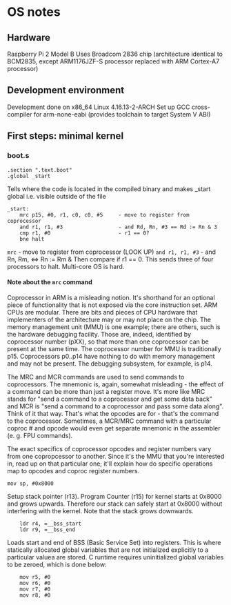 # OS notes

## Hardware
Raspberry Pi 2 Model B
Uses Broadcom 2836 chip (architecture identical to BCM2835, except ARM1176JZF-S processor replaced with ARM Cortex-A7 processor)

## Development environment
Development done on x86_64 Linux 4.16.13-2-ARCH
Set up GCC cross-compiler for arm-none-eabi (provides toolchain to target System V ABI)

## First steps: minimal kernel 
### boot.s
```assembly
.section ".text.boot"
.global _start
```
Tells where the code is located in the compiled binary and makes _start global i.e. visible outside of the file

```assembly
_start:
    mrc p15, #0, r1, c0, c0, #5     - move to register from coprocessor
    and r1, r1, #3                  - and Rd, Rn, #3 == Rd := Rn & 3
    cmp r1, #0                      - r1 == 0? 
    bne halt
```
`mrc` - move to register from coprocessor (LOOK UP)
`and r1, r1, #3` - and Rn, Rm, <val> <=> Rn := Rm & <val>
Then compare if r1 == 0.
This sends three of four processors to halt. Multi-core OS is hard.

#### Note about the `mrc` command
Coprocessor in ARM is a misleading notion. It's shorthand for an optional piece of functionality that is not exposed via the core instruction set. ARM CPUs are modular. There are bits and pieces of CPU hardware that implementers of the architecture may or may not place on the chip. The memory management unit (MMU) is one example; there are others, such is the hardware debugging facility. Those are, indeed, identified by coprocessor number (pXX), so that more than one coprocessor can be present at the same time. The coprocessor number for MMU is traditionally p15. Coprocessors p0..p14 have nothing to do with memory management and may not be present. The debugging subsystem, for example, is p14.

The MRC and MCR commands are used to send commands to coprocessors. The mnemonic is, again, somewhat misleading - the effect of a command can be more than just a register move. It's more like MRC stands for "send a command to a coprocessor and get some data back" and MCR is "send a command to a coprocessor and pass some data along". Think of it that way. That's what the opcodes are for - that's the command to the coprocessor. Sometimes, a MCR/MRC command with a particular coproc # and opcode would even get separate mnemonic in the assembler (e. g. FPU commands).

The exact specifics of coprocessor opcodes and register numbers vary from one copropcessor to another. Since it's the MMU that you're interested in, read up on that particular one; it'll explain how do specific operations map to opcodes and coproc register numbers.

```assembly
mov sp, #0x8000
```
Setup stack pointer (r13). Program Counter (r15) for kernel starts at 0x8000 and grows upwards. Therefore our stack can safely start at 0x8000 without interfering with the kernel. Note that the stack grows downwards.

```assembly
    ldr r4, =__bss_start
    ldr r9, =__bss_end
```
Loads start and end of BSS (Basic Service Set) into registers. This is where statically allocated global variables that are not initialized explicitly to a particular valuea are stored. C runtime requires uninitialized global variables to be zeroed, which is done below:
```assembly
    mov r5, #0
    mov r6, #0
    mov r7, #0
    mov r8, #0
```
